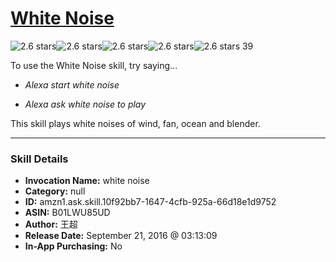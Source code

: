 # [White Noise](http://alexa.amazon.com/#skills/amzn1.ask.skill.10f92bb7-1647-4cfb-925a-66d18e1d9752)
![2.6 stars](../../images/ic_star_black_18dp_1x.png)![2.6 stars](../../images/ic_star_black_18dp_1x.png)![2.6 stars](../../images/ic_star_half_black_18dp_1x.png)![2.6 stars](../../images/ic_star_border_black_18dp_1x.png)![2.6 stars](../../images/ic_star_border_black_18dp_1x.png) 39

To use the White Noise skill, try saying...

* *Alexa start white noise*

* *Alexa ask white noise to play*

This skill plays white noises of wind, fan, ocean and blender.

***

### Skill Details

* **Invocation Name:** white noise
* **Category:** null
* **ID:** amzn1.ask.skill.10f92bb7-1647-4cfb-925a-66d18e1d9752
* **ASIN:** B01LWU85UD
* **Author:** 王超
* **Release Date:** September 21, 2016 @ 03:13:09
* **In-App Purchasing:** No
